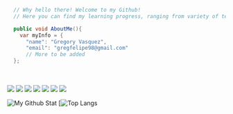 

```C#
  // Why hello there! Welcome to my Github!
  // Here you can find my learning progress, ranging from variety of tech stack!

  public void AboutMe(){
    var myInfo = {
      "name": "Gregory Vasquez",
      "email": "gregfelipe98@gmail.com"
      // More to be added
  };
```

<br><br> <image src="https://img.shields.io/badge/HTML5-E34F26?style=for-the-badge&logo=html5&logoColor=white" />
  <image src="https://img.shields.io/badge/CSS-239120?&style=for-the-badge&logo=css3&logoColor=white" />
  <image src="https://img.shields.io/badge/JavaScript-F7DF1E?style=for-the-badge&logo=javascript&logoColor=black">
  <image src="https://img.shields.io/badge/C%23-239120?style=for-the-badge&logo=csharp&logoColor=white">
  <image src="https://img.shields.io/badge/.NET-5C2D91?style=for-the-badge&logo=dot-net&logoColor=white">
  <image src="https://img.shields.io/badge/ASP.NET-512BD4?style=for-the-badge&logo=dot-net&logoColor=white">
  <image src="https://img.shields.io/badge/Swift-FA7343?style=for-the-badge&logo=swift&logoColor=white">
     
      

![My Github Stat](https://github-readme-stats.vercel.app/api?username=GregVasquezTech&show_icons=true&theme=radical)
[![Top Langs](https://github-readme-stats.vercel.app/api/top-langs/?username=GregVasquezTech&langs_count=3&show_icons=true&theme=radical)
